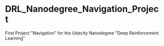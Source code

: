 # DRL_Nanodegree_Navigation_Project
First Project "Navigation" for the Udacity Nanodegree "Deep Reinforcement Learning"
